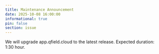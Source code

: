 ```yaml
---
title: Maintenance Announcement
date: 2025-10-08 16:00:00
informational: true
pin: false
section: issue
---
```


We will upgrade app.qfield.cloud to the latest release.
Expected duration: 1:30 hour.